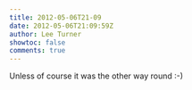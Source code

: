 ```yaml
---
title: 2012-05-06T21-09
date: 2012-05-06T21:09:59Z
author: Lee Turner
showtoc: false
comments: true
---
```


Unless of course it was the other way round :-)

